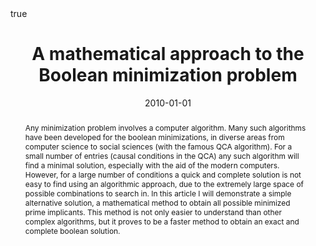 ﻿---
featured: false

authors:
- Adrian Dușa

title: "A mathematical approach to the Boolean minimization problem"

date: "2010-01-01"
publishDate: "2010-01-01"

# 0 = Uncategorized, 1 = Conference proceedings, 2 = Journal, 3 = Work in progress, 4 = Technical report, 5 = Book, 6 = Book chapter
publication_types:
- 2

publication: "*Quality & Quantity*"

publication_short: ""

abstract: "Any minimization problem involves a computer algorithm. Many such algorithms have been developed for the boolean minimizations, in diverse areas from computer science to social sciences (with the famous QCA algorithm). For a small number of entries (causal conditions in the QCA) any such algorithm will find a minimal solution, especially with the aid of the modern computers. However, for a large number of conditions a quick and complete solution is not easy to find using an algorithmic approach, due to the extremely large space of possible combinations to search in. In this article I will demonstrate a simple alternative solution, a mathematical method to obtain all possible minimized prime implicants. This method is not only easier to understand than other complex algorithms, but it proves to be a faster method to obtain an exact and complete boolean solution."

doi: "10.1007/s11135-008-9183-x"

projects: []

summary: 

math: true

tags: ["R", "QCA"]

# url_code: ""
# url_dataset: ""
url_pdf: "uploads/publications/2010-MABMP.pdf"
# url_poster: ""
# url_project: ""
# url_slides: ""
# url_source: ""
# url_video: ""

image:
  caption: ""
  focal_point: ""
  preview_only: false
---
